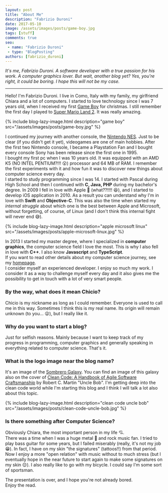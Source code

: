 ```yaml
---
layout: post
title: "About Me"
description: "Fabrizio Duroni"
date: 2017-05-10
image: /assets/images/posts/game-boy.jpg
tags: [stuff]
comments: true
seo:
 - name: "Fabrizio Duroni"
 - type: "BlogPosting"
authors: [fabrizio_duroni]
---
```


*It's me, Fabrizio Duroni. A software developer with a true passion for his work. A computer graphics lover.
But wait, another blog yet? Yes, you're right, it could be boring. I hope this will not be
my case.*

---

Hello! I'm Fabrizio Duroni. I live in Como, Italy with my family, my girlfriend Chiara and a lot of computers.
I started to love technology since I was 7 years old, when I received my
first [Game Boy](https://en.wikipedia.org/wiki/Game_Boy "Game Boy") for christmas. I still remember the first day I played 
to [Super Mario Land 2](https://en.wikipedia.org/wiki/Super_Mario_Land_2:_6_Golden_Coins "Super Mario Land 2"). It was really
amazing.  

{% include blog-lazy-image.html description="game boy" src="/assets/images/posts/game-boy.jpg" %}

I continued my journey with another console, the [Nintendo NES](https://en.wikipedia.org/wiki/Nintendo_Entertainment_System "Nintendo NES").
Just to be clear (if you didn't get it yet), videogames are one of main hobbies. After the first two Nintendo console,
I became a Playstation Fan and I bought every console Sony has been release since the first one in 1995.  
I bought my first pc when I was 10 years old. It was equipped with an AMD K5 (NO INTEL PENTIUM?!!! :open_mouth:) processor and 64 MB of RAM.
I remember the first experiments with it and how fun it was to discover new things about computer science 
every day.  
I started to study programming since I was 14. I started with Pascal during High School 
and then I continued with **C, Java, PHP** during my bachelor's degree. In 2009 I fell in love 
with Apple :iphone: (what??!!!! :laughing:), and I started to develop iOS application in 2010. As a result you can understand why I'm 
in love with **Swift** and **Objective-C**. This was also the time when started my *internal struggle* about which one is the best between Apple and Microsoft, without 
forgetting, of course, of Linux (and I don't think this internal fight will never end :sweat_smile:).  

{% include blog-lazy-image.html description="apple microsoft linux" src="/assets/images/posts/apple-microsoft-linux.jpg" %}
  
In 2013 I started my master degree, where I specialized in **computer graphics**, the computer science field I love the most.
This is why I also fell in love with **C++**. I also know **Javascript** and **TypeScript**.  
If you want to read other details about my computer science journey, see my [homepage](/ "homepage").  
I consider myself an experienced developer. I enjoy so much my work. I consider it as a way to challenge myself every day and 
it also gives me the possibility to get in touch with a lot of very smart people.
    
### **By the way, what does it mean Chicio?**

Chicio is my nickname as long as I could remember. Everyone is used to call me in this way. Sometimes I think this is my 
real name. Its origin will remain unknown (to you... :stuck_out_tongue_winking_eye:), but I really like it.
  
### **Why do you want to start a blog?**

Just for selfish reasons. Mainly because I want to keep track of my progress in programming, computer graphics and generally 
speaking in everything related to computer science. That's it.  

### **What is the logo image near the blog name?**

It's an image of the [Sombrero Galaxy](https://en.wikipedia.org/wiki/Sombrero_Galaxy "Sombrero galaxy"). You can find an image of this galaxy 
also on the cover of [Clean Code: A Handbook of Agile Software Craftsmanship](https://cleancoders.com "Clean Code: A Handbook of Agile Software Craftsmanship") 
by Robert C. Martin "Uncle Bob". I'm getting deep into the clean code world while I'm starting this blog and I think I will talk 
a lot also about this topic.

{% include blog-lazy-image.html description="clean code uncle bob" src="/assets/images/posts/clean-code-uncle-bob.jpg" %}

### **Is there something after Computer Science?**

Obviously Chiara, the most important person in my life :cupid:.  
There was a time when I was a huge metal :metal: and rock music fan. I tried to play bass guitar for some years, but I failed 
miserably (really, it's not my job :grin:). In fact, I have on my skin "the signatures" (tattoos!!) from that period. Now I enjoy a more "open 
relation" with music without to much stress (but I eventually hope in the near future to start again to make some signatures on my skin :relieved:). 
I also really like to go with my bicycle. I could say I'm some sort of sportsman.    
  
The presentation is over, and I hope you're not already bored.  
Enjoy the read.
